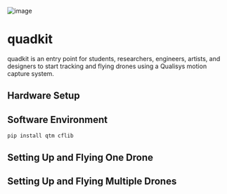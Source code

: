 ![image](https://user-images.githubusercontent.com/1661078/156165793-8d778cb6-b70a-479b-8289-c36ade7ff41e.png)


# quadkit

quadkit is an entry point for students, researchers, engineers, artists, and designers to start tracking and flying drones using a Qualisys motion capture system.

## Hardware Setup

## Software Environment

    pip install qtm cflib

## Setting Up and Flying One Drone

## Setting Up and Flying Multiple Drones
